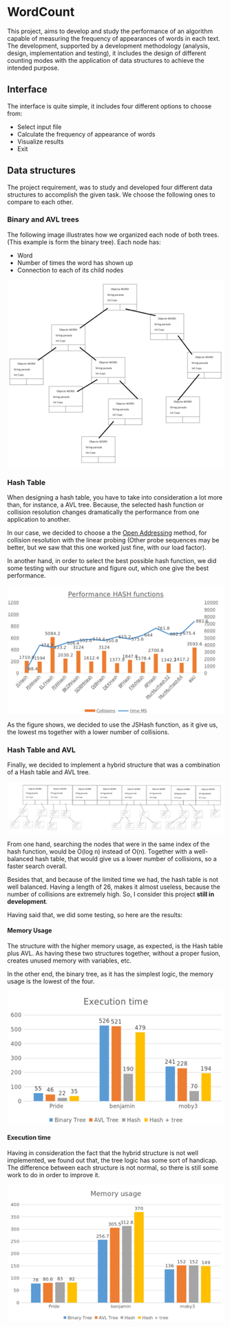 # WordCount

This project, aims to develop and study the performance of an algorithm capable of measuring the frequency of appearances of words in each text. The development, supported by a development methodology (analysis, design, implementation and testing), it includes the design of different counting modes with the application of data structures to achieve the intended purpose.

## Interface

The interface is quite simple, it includes four different options to choose from:
* Select input file
* Calculate the frequency of appearance of words
* Visualize results
* Exit

## Data structures

The project requirement, was to study and developed four different data structures to accomplish the given task. We choose the following ones to compare to each other.

### Binary and AVL trees

The following image illustrates how we organized each node of both trees. (This example is form the binary tree).
Each node has:
* Word
* Number of times the word has shown up
* Connection to each of its child nodes

![](images/binary_tree.png)

### Hash Table

When designing a hash table, you have to take into consideration a lot more than, for instance, a AVL tree. Because, the selected hash function or collision resolution changes dramatically the performance from one application to another. 

In our case, we decided to choose a the [Open Addressing](https://en.wikipedia.org/wiki/Open_addressing) method, for collision resolution with the linear probing (Other probe sequences may be better, but we saw that this one worked just fine, with our load factor). 

In another hand, in order to select the best possible hash function, we did some testing with our structure and figure out, which one give the best performance.

![](images/hash_function.png)

As the figure shows, we decided to use the JSHash function, as it give us, the lowest ms together with a lower number of collisions.

### Hash Table and AVL

Finally, we decided to implement a hybrid structure that was a combination of a Hash table and AVL tree. 

![](images/hash_avl.png)

From one hand, searching the nodes that were in the same index of the hash function, would be O(log n) instead of O(n). Together with a well-balanced hash table, that would give us a lower number of collisions, so a faster search overall. 

Besides that, and because of the limited time we had, the hash table is not well balanced. Having a length of 26, makes it almost useless, because the number of collisions are extremely high. So, I consider this project **still in development**.

Having said that, we did some testing, so here are the results:

#### Memory Usage

The structure with the higher memory usage, as expected, is the Hash table plus AVL. As having these two structures together, without a proper fusion, creates unused memory with variables, etc.

In the other end, the binary tree, as it has the simplest logic, the memory usage is the lowest of the four.

![](images/execution_time.png)

#### Execution time

Having in consideration the fact that the hybrid structure is not well implemented, we found out that, the tree logic has some sort of handicap. The difference between each structure is not normal, so there is still some work to do in order to improve it.  

![](images/memory_usage.png)

